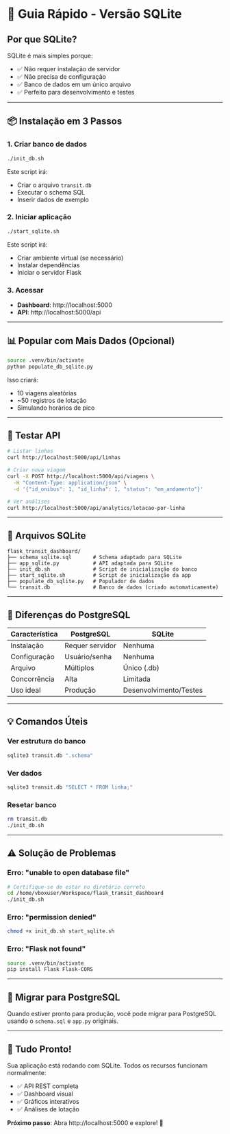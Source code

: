 # 🚀 Guia Rápido - Versão SQLite

## Por que SQLite?

SQLite é mais simples porque:
- ✅ Não requer instalação de servidor
- ✅ Não precisa de configuração
- ✅ Banco de dados em um único arquivo
- ✅ Perfeito para desenvolvimento e testes

---

## 📦 Instalação em 3 Passos

### 1. Criar banco de dados

```bash
./init_db.sh
```

Este script irá:
- Criar o arquivo `transit.db`
- Executar o schema SQL
- Inserir dados de exemplo

### 2. Iniciar aplicação

```bash
./start_sqlite.sh
```

Este script irá:
- Criar ambiente virtual (se necessário)
- Instalar dependências
- Iniciar o servidor Flask

### 3. Acessar

- **Dashboard**: http://localhost:5000
- **API**: http://localhost:5000/api

---

## 📊 Popular com Mais Dados (Opcional)

```bash
source .venv/bin/activate
python populate_db_sqlite.py
```

Isso criará:
- 10 viagens aleatórias
- ~50 registros de lotação
- Simulando horários de pico

---

## 🧪 Testar API

```bash
# Listar linhas
curl http://localhost:5000/api/linhas

# Criar nova viagem
curl -X POST http://localhost:5000/api/viagens \
  -H "Content-Type: application/json" \
  -d '{"id_onibus": 1, "id_linha": 1, "status": "em_andamento"}'

# Ver análises
curl http://localhost:5000/api/analytics/lotacao-por-linha
```

---

## 📁 Arquivos SQLite

```
flask_transit_dashboard/
├── schema_sqlite.sql       # Schema adaptado para SQLite
├── app_sqlite.py           # API adaptada para SQLite
├── init_db.sh              # Script de inicialização do banco
├── start_sqlite.sh         # Script de inicialização da app
├── populate_db_sqlite.py   # Populador de dados
└── transit.db              # Banco de dados (criado automaticamente)
```

---

## 🔄 Diferenças do PostgreSQL

| Característica | PostgreSQL | SQLite |
|---------------|-----------|--------|
| Instalação | Requer servidor | Nenhuma |
| Configuração | Usuário/senha | Nenhuma |
| Arquivo | Múltiplos | Único (.db) |
| Concorrência | Alta | Limitada |
| Uso ideal | Produção | Desenvolvimento/Testes |

---

## 💡 Comandos Úteis

### Ver estrutura do banco

```bash
sqlite3 transit.db ".schema"
```

### Ver dados

```bash
sqlite3 transit.db "SELECT * FROM linha;"
```

### Resetar banco

```bash
rm transit.db
./init_db.sh
```

---

## ⚠️ Solução de Problemas

### Erro: "unable to open database file"

```bash
# Certifique-se de estar no diretório correto
cd /home/vboxuser/Workspace/flask_transit_dashboard
./init_db.sh
```

### Erro: "permission denied"

```bash
chmod +x init_db.sh start_sqlite.sh
```

### Erro: "Flask not found"

```bash
source .venv/bin/activate
pip install Flask Flask-CORS
```

---

## 🔄 Migrar para PostgreSQL

Quando estiver pronto para produção, você pode migrar para PostgreSQL usando o `schema.sql` e `app.py` originais.

---

## 🎉 Tudo Pronto!

Sua aplicação está rodando com SQLite. Todos os recursos funcionam normalmente:

- ✅ API REST completa
- ✅ Dashboard visual
- ✅ Gráficos interativos
- ✅ Análises de lotação

**Próximo passo**: Abra http://localhost:5000 e explore! 🚌
